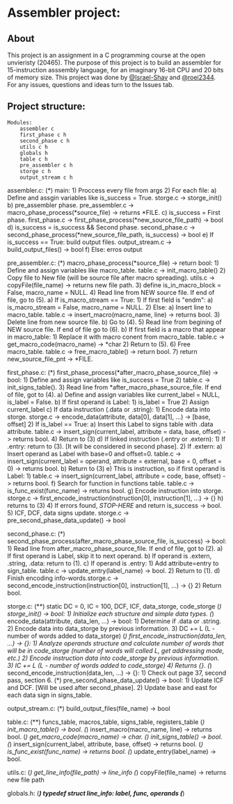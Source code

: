 # Assembler project:

## About
This project is an assignment in a C programming course at the open unvieristy (20465). The purpose of this project is to build an assembler for 15-instruction asssembly language, for an imaginary 16-bit CPU and 20 bits of memory size.
This project was done by [@Israel-Shav](//github.com/Israel-Shav) and [@roei2344](//github.com/roei2344).
For any issues, questions and ideas turn to the Issues tab.

## Project structure:
    Modules:
        assembler c
        first_phase c h
        second_phase c h
        utils c h
        globals h
        table c h
        pre_assembler c h
        storge c h
        output_stream c h

assembler.c:
    (*) main:
        1) Proccess every file from args
        2) For each file:
            a) Define and assgin variables like is_success = True. storge.c -> storge_init()
            b) pre_assembler phase. pre_assembler.c -> macro_phase_process(*source_file) -> returns *FILE.
            c) is_success = First phase. first_phase.c -> first_phase_process(*new_source_file_path) -> bool
            d) is_success = is_success && Second phase. second_phase.c -> second_phase_process(*new_source_file_path, is_success) -> bool
            e) If is_success == True: build output files. output_stream.c -> build_output_files() -> bool
            f) Else: erros output

pre_assembler.c:
    (*) macro_phase_process(*source_file) -> return bool: 
        1) Define and assign variables like macro_table. table.c -> init_macro_table()
        2) Copy file to New file (will be source file after macro spreading). utils.c -> copyFile(file_name) -> returns new file path.
        3) define is_in_macro_block = False, macro_name = NULL.
        4) Read line from NEW source file. If end of file, go to (5).
            a) If is_macro_stream == True:
                1) If first field is "endm":
                    a) is_macro_stream = False, macro_name = NULL.
                2) Else:
                    a) Insert line to macro_table. table.c -> insert_macro(macro_name, line) -> returns bool.
                3) Delete line from new source file.
            b) Go to (4).
        5) Read line from begining of NEW source file. If end of file go to (6).
            b) If first field is a macro that appear in macro_table:
                1) Replace it with macro conent from macro_table. table.c -> get_macro_code(macro_name) -> *char
                2) Return to (5).
        6) Free macro_table. table.c -> free_macro_table() -> return bool.
        7) return new_source_file_pnt -> *FILE.

first_phase.c:
    (*) first_phase_process(*after_macro_phase_source_file) -> bool:
        1) Define and assign variables like is_success = True
        2) table.c -> init_signs_table().
        3) Read line from *after_macro_phase_source_file. If end of file, got to (4).
            a) Define and assign variables like current_label = NULL, is_label = False.
            b) If first operand is Label:
                1) is_label = True
                2) Assign current_label
            c) If data instruction (.data or .string):
                1) Encode data into storge. storge.c -> encode_data(attribute, data[0], data[1], ...) -> [base, offset]
                2) If is_label == True:
                    a) Insert this Label to signs table with .data attribute. table.c -> insert_sign(current_label, attribute = data, base, offset) -> returns bool.
                4) Return to (3)
            d) If linked instruction (.entry or .extern):
                1) If .entry: return to (3). [It will be considered in second phase].
                2) If .extern: 
                    a) Insert operand as Label with base=0 and offset=0. table.c -> insert_sign(current_label = operand, attribute = external, base = 0, offset = 0) -> returns bool.
                    b) Return to (3)
            e) This is instruction, so if first operand is Label:
                1) table.c -> insert_sign(current_label, attribute = code, base, offset) -> returns bool.
            f) Search for function in functions table. table.c -> is_func_exist(func_name) -> returns bool.
            g) Encode instruction into storge. storge.c -> first_encode_instruction(instruction[0], instruction[1], ...) -> {}
            h) returns to (3)
        4) If errors found, *STOP-HERE* and return is_success -> bool.
        5) ICF, DCF, data signs update. storge.c -> pre_second_phase_data_update() -> bool

second_phase.c:
    (*) second_phase_process(after_macro_phase_source_file, is_success) -> bool:
        1) Read line from after_macro_phase_source_file. If end of file, got to (2).
            a) If first operand is Label, skip it to next operand.
            b) If operand is .extern, .string, .data: return to (1).
            c) If operand is .entry:
                1) Add attribute=entry to sign_table. table.c -> update_entry(label_name) -> bool.
                2) Return to (1).
            d) Finish encoding info-words.storge.c -> second_encode_instruction(instruction[0], instruction[1], ...) -> {}
        2) Return bool.

storge.c:
    (**) static DC = 0, IC = 100, DCF, ICF, data_storge, code_storge
    (*) storge_init() -> bool:
        1) Initialize each structure and simple data types.
    (*) encode_data(attribute, data_len, ...) -> bool:
        1) Determine if .data or .string.
        2) Encode data into data_storge by previous information.
        3) DC += L (L - number of words added to data_storge)
    (*) first_encode_instruction(data_len, ...) -> {}:
        1) Analyze operands structure and calculate number of words that will be in code_storge (number of words will called L, get addressing mode, etc.)
        2) Encode instruction data into code_storge by previous information.
        3) IC += L (L - number of words added to code_storge)
        4) Returns {}.
    (*) second_encode_instruction(data_len, ...) -> {}:
        1) Check out page 37, second pass, section 6.
    (*) pre_second_phase_data_update() -> bool:
        1) Update ICF and DCF. [Will be used after second_phase].
        2) Update base and east for each data sign in signs_table.

output_stream.c:
    (*) build_output_files(file_name) -> bool

table.c:
    (**) funcs_table, macros_table, signs_table, registers_table
    (*) init_macro_table() -> bool.
    (*) insert_macro(macro_name, line) -> returns bool.
    (*) get_macro_code(macro_name) -> *char.
    (*) init_signs_table() -> bool.
    (*) insert_sign(current_label, attribute, base, offset) -> returns bool.
    (*) is_func_exist(func_name) -> returns bool.
    (*) update_entry(label_name) -> bool.

utils.c:
    (*) get_line_info(file_path) -> line_info
    (*) copyFile(file_name) -> returns new file path

globals.h:
    (***) typedef struct line_info: label, func, operands
    (***) 